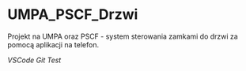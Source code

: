 # UMPA_PSCF_Drzwi
Projekt na UMPA oraz PSCF - system sterowania zamkami do drzwi za pomocą aplikacji na telefon.

*VSCode Git Test*
